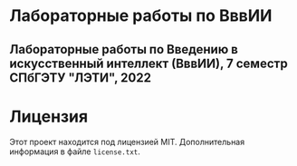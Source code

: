 # Лабораторные работы по ВввИИ

## Лабораторные работы по Введению в искусственный интеллект (ВввИИ), 7 семестр СПбГЭТУ "ЛЭТИ", 2022

# Лицензия

Этот проект находится под лицензией MIT. Дополнительная информация в файле `license.txt`.